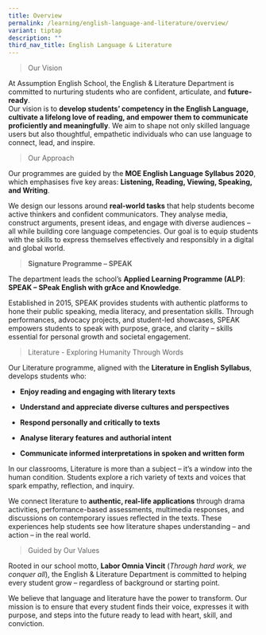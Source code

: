 ```yaml
---
title: Overview
permalink: /learning/english-language-and-literature/overview/
variant: tiptap
description: ""
third_nav_title: English Language & Literature
---
```

<blockquote>
<p>Our Vision</p>
</blockquote>
<p>At Assumption English School, the English &amp; Literature Department
is committed to nurturing students who are confident, articulate, and <strong>future-ready</strong>.
<br>Our vision is to <strong>develop students’ competency in the English Language, cultivate a lifelong love of reading, and empower them to communicate proficiently and meaningfully</strong>.
We aim to shape not only skilled language users but also thoughtful, empathetic
individuals who can use language to connect, lead, and inspire.</p>
<blockquote>
<p>Our Approach</p>
</blockquote>
<p>Our programmes are guided by the <strong>MOE English Language Syllabus 2020</strong>,
which emphasises five key areas: <strong>Listening, Reading, Viewing, Speaking, and Writing</strong>.</p>
<p>We design our lessons around <strong>real-world tasks</strong> that help
students become active thinkers and confident communicators. They analyse
media, construct arguments, present ideas, and engage with diverse audiences
– all while building core language competencies. Our goal is to equip students
with the skills to express themselves effectively and responsibly in a
digital and global world.</p>
<blockquote>
<p><strong>Signature Programme – SPEAK</strong>
</p>
</blockquote>
<p>The department leads the school’s <strong>Applied Learning Programme (ALP)</strong>: <strong>SPEAK – SPeak English with grAce and Knowledge</strong>.</p>
<p>Established in 2015, SPEAK provides students with authentic platforms
to hone their public speaking, media literacy, and presentation skills.
Through performances, advocacy projects, and student-led showcases, SPEAK
empowers students to speak with purpose, grace, and clarity – skills essential
for personal growth and societal engagement.</p>
<blockquote>
<p>Literature - Exploring Humanity Through Words</p>
</blockquote>
<p>Our Literature programme, aligned with the <strong>Literature in English Syllabus</strong>,
develops students who:</p>
<ul>
<li>
<p><strong>Enjoy reading and engaging with literary texts</strong>
</p>
</li>
<li>
<p><strong>Understand and appreciate diverse cultures and perspectives</strong>
</p>
</li>
<li>
<p><strong>Respond personally and critically to texts</strong>
</p>
</li>
<li>
<p><strong>Analyse literary features and authorial intent</strong>
</p>
</li>
<li>
<p><strong>Communicate informed interpretations in spoken and written form</strong>
</p>
</li>
</ul>
<p>In our classrooms, Literature is more than a subject – it’s a window into
the human condition. Students explore a rich variety of texts and voices
that spark empathy, reflection, and inquiry.</p>
<p>We connect literature to <strong>authentic, real-life applications</strong> through
drama activities, performance-based assessments, multimedia responses,
and discussions on contemporary issues reflected in the texts. These experiences
help students see how literature shapes understanding – and action – in
the real world.</p>
<blockquote>
<p>Guided by Our Values</p>
</blockquote>
<p>Rooted in our school motto, <strong>Labor Omnia Vincit</strong> (<em>Through hard work, we conquer all</em>),
the English &amp; Literature Department is committed to helping every student
grow – regardless of background or starting point.</p>
<p>We believe that language and literature have the power to transform. Our
mission is to ensure that every student finds their voice, expresses it
with purpose, and steps into the future ready to lead with heart, skill,
and conviction.</p>
<p>
<br>
</p>
<p></p>
<p></p>
<p></p>
<p></p>
<p></p>
<p></p>